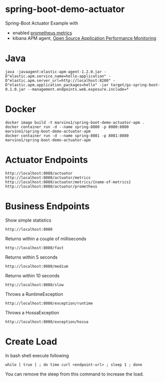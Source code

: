 # spring-boot-demo-actuator
Spring-Boot Actuator Example with 
* enabled [prometheus metrics](https://prometheus.io/)
* kibana APM agent, [Open Source Application Performance Monitoring](https://www.elastic.co/solutions/apm)

# Java
```
java -javaagent:elastic-apm-agent-1.2.0.jar -D"elastic.apm.service_name=hello-application" -D"elastic.apm.server_url=http://localhost:8200" -D"elastic.apm.application_packages=hello" -jar target/gs-spring-boot-0.1.0.jar --management.endpoints.web.exposure.include=*
```
# Docker
```
docker image build -t marvino1/spring-boot-demo-actuator-apm .
docker container run -d --name spring-8080 -p 8080:8080 marvino1/spring-boot-demo-actuator-apm
docker container run -d --name spring-8081 -p 8081:8080 marvino1/spring-boot-demo-actuator-apm
```

# Actuator Endpoints
```
http://localhost:8080/actuator
http://localhost:8080/actuator/metrics
http://localhost:8080/actuator/metrics/{name-of-metrics}
http://localhost:8080/actuator/prometheus
```

# Business Endpoints
Show simple statistics 
```
http://localhost:8080
```

Returns within a couple of milliseconds
```
http://localhost:8080/fast
```

Returns within 5 seconds
```
http://localhost:8080/medium
```

Returns within 10 seconds
```
http://localhost:8080/slow
```

Throws a RuntimeException
```
http://localhost:8080/exception/runtime
```

Throws a HossaException
```
http://localhost:8080/exception/hossa
```


# Create Load
In bash shell execute following
```
while [ true ] ; do time curl <endpoint-url> ; sleep 1 ; done
```
You can remove the sleep from this command to increase the load.
